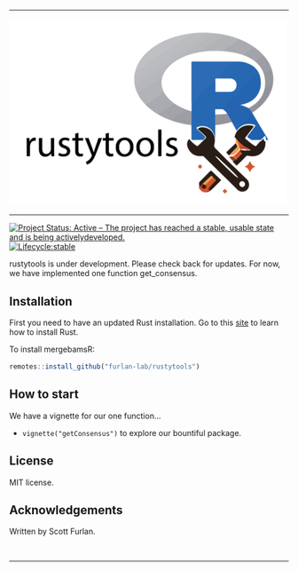 <hr>
<p align="left"><img src="man/figures/rustytools.png" alt="" width="500"></a></p>
<hr>

[![Project Status: Active – The project has reached a stable, usable state and is being activelydeveloped.](https://www.repostatus.org/badges/latest/active.svg)](https://www.repostatus.org/#active)
[![Lifecycle:stable](https://img.shields.io/badge/lifecycle-stable-brightgreen.svg)](https://lifecycle.r-lib.org/articles/stages.html)

rustytools is under development.  Please check back for updates. For now, we have implemented one function get_consensus.


## Installation

First you need to have an updated Rust installation. Go to this [site](https://www.rust-lang.org/tools/install) to learn how to install Rust.

To install mergebamsR:

```r
remotes::install_github("furlan-lab/rustytools")
```

## How to start

We have a vignette for our one function...

- `vignette("getConsensus")` to explore our bountiful package. 


## License 

MIT license.

## Acknowledgements

Written by Scott Furlan.

<p align="center"><img src="man/figures/furlan_lab_logo.png" alt="" width="300"></a></p>
<hr>

